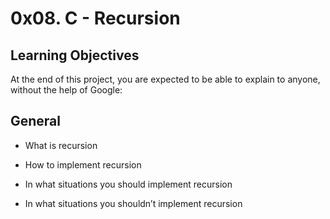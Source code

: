 # 0x08. C - Recursion

## Learning Objectives
At the end of this project, you are expected to be able to explain to anyone, without the help of Google:

## General
* What is recursion

* How to implement recursion

* In what situations you should implement recursion

* In what situations you shouldn’t implement recursion
